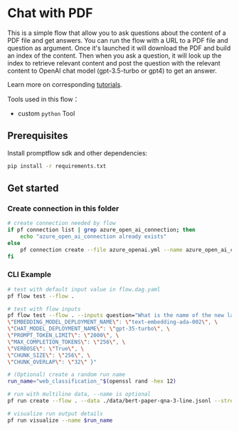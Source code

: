 # Chat with PDF

This is a simple flow that allow you to ask questions about the content of a PDF file and get answers.
You can run the flow with a URL to a PDF file and question as argument.
Once it's launched it will download the PDF and build an index of the content. 
Then when you ask a question, it will look up the index to retrieve relevant content and post the question with the relevant content to OpenAI chat model (gpt-3.5-turbo or gpt4) to get an answer.

Learn more on corresponding [tutorials](../../../tutorials/e2e-development/chat-with-pdf.md).

Tools used in this flow：
- custom `python` Tool

## Prerequisites

Install promptflow sdk and other dependencies:
```bash
pip install -r requirements.txt
```

## Get started
### Create connection in this folder

```bash
# create connection needed by flow
if pf connection list | grep azure_open_ai_connection; then
    echo "azure_open_ai_connection already exists"
else
    pf connection create --file azure_openai.yml --name azure_open_ai_connection --set api_key=<your_api_key> api_base=<your_api_base>
fi
```

### CLI Example

```bash
# test with default input value in flow.dag.yaml
pf flow test --flow .

# test with flow inputs
pf flow test --flow . --inputs question="What is the name of the new language representation model introduced in the document?" pdf_url="https://arxiv.org/pdf/1810.04805.pdf" config="{ \
\"EMBEDDING_MODEL_DEPLOYMENT_NAME\": \"text-embedding-ada-002\", \
\"CHAT_MODEL_DEPLOYMENT_NAME\": \"gpt-35-turbo\", \
\"PROMPT_TOKEN_LIMIT\": \"2000\", \
\"MAX_COMPLETION_TOKENS\": \"256\", \
\"VERBOSE\": \"True\", \
\"CHUNK_SIZE\": \"256\", \
\"CHUNK_OVERLAP\": \"32\" }"

# (Optional) create a random run name
run_name="web_classification_"$(openssl rand -hex 12)

# run with multiline data, --name is optional
pf run create --flow . --data ./data/bert-paper-qna-3-line.jsonl --stream --name $run_name --column-mapping question='${data.question}' pdf_url='${data.pdf_url}' chat_history='${data.chat_history}' config="{ \"EMBEDDING_MODEL_DEPLOYMENT_NAME\": \"text-embedding-ada-002\", \"CHAT_MODEL_DEPLOYMENT_NAME\": \"gpt-35-turbo\", \"PROMPT_TOKEN_LIMIT\": \"2000\", \"MAX_COMPLETION_TOKENS\": \"256\", \"VERBOSE\": \"True\", \"CHUNK_SIZE\": \"256\", \"CHUNK_OVERLAP\": \"32\" }"

# visualize run output details
pf run visualize --name $run_name
```

